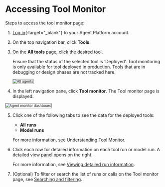 # Accessing Tool Monitor

Steps to access the tool monitor page:

1. [Log in](../getting-started/sign-up-sign-in.md){:target="_blank"} to your Agent Platform account.
2. On the top navigation bar, click **Tools**.
3. On the **All tools** page, click the desired tool.  

    Ensure that the status of the selected tool is ‘Deployed’. Tool monitoring is only available for tool deployed in production. Tools that are in debugging or design phases are not tracked here. 

    <img src="../images/agent_monitor_new.png" alt="All agents" title="All agents" style="border: 1px solid gray; zoom:80%;">

4. In the left navigation pane, click **Tool monitor**. The Tool monitor page is displayed.  
<img src="../images/agent_monitor_dashboard.png" alt="Agent monitor dashboard" title="Agent monitor dashboard" style="border: 1px solid gray; zoom:80%;">

5. Click one of the following tabs to see the data for the deployed tools:
    * **All runs**
    * **Model runs**

    For more information, see [Understanding Tool Monitor](./understanding-the-agent-monitor-interface.md).

6. Click each row for detailed information on each tool run or model run. A detailed view panel opens on the right.  

    For more information, see [Viewing detailed run information](./understanding-the-agent-monitor-interface.md#viewing-detailed-run-information).

7. (Optional) To filter or search the list of runs or calls on the Tool monitor page, see [Searching and filtering](./understanding-the-agent-monitor-interface.md#searching-and-filtering-information).